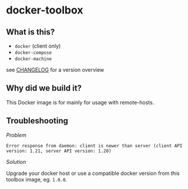 # docker-toolbox

## What is this?

- `docker` (client only)
- `docker-compose`
- `docker-machine`

see [CHANGELOG](CHANGELOG.md) for a version overview

## Why did we build it?

This Docker image is for mainly for usage with remote-hosts.







Troubleshooting
---------------

*Problem*

    Error response from daemon: client is newer than server (client API version: 1.21, server API version: 1.20)

*Solution*

Upgrade your docker host or use a compatible docker version from this toolbox image, eg. `1.0.0`.